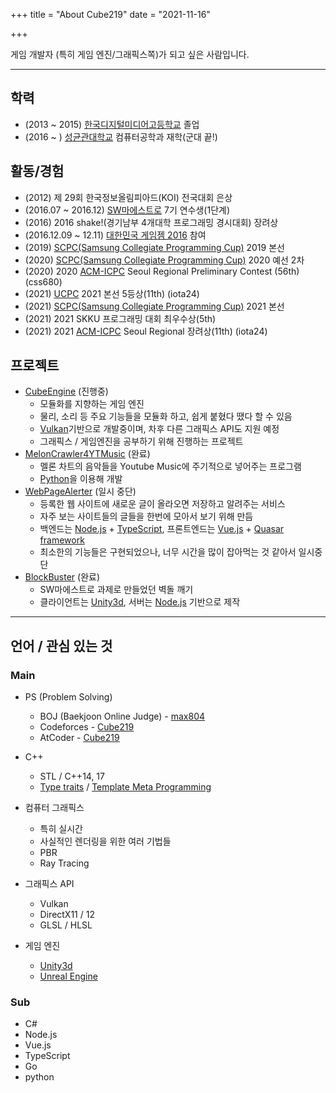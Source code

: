 +++
title = "About Cube219"
date = "2021-11-16"

+++

게임 개발자 (특히 게임 엔진/그래픽스쪽)가 되고 싶은 사람입니다.

-----

## 학력

* (2013 ~ 2015) [한국디지털미디어고등학교](https://www.dimigo.hs.kr/) 졸업
* (2016 ~ ) [성균관대학교](https://skku.edu/) 컴퓨터공학과 재학(군대 끝!)

## 활동/경험

* (2012) 제 29회 한국정보올림피아드(KOI) 전국대회 은상
* (2016.07 ~ 2016.12) [SW마에스트로](https://swm.recruiter.co.kr/) 7기 연수생(1단계)
* (2016) 2016 shake!(경기남부 4개대학 프로그래밍 경시대회) 장려상
* (2016.12.09 ~ 12.11) [대한민국 게임젬 2016](https://www.facebook.com/kgamejam) 참여
* (2019) [SCPC(Samsung Collegiate Programming Cup)](https://research.samsung.com/scpc) 2019 본선
* (2020) [SCPC(Samsung Collegiate Programming Cup)](https://research.samsung.com/scpc) 2020 예선 2차
* (2020) 2020 [ACM-ICPC](http://icpckorea.org/) Seoul Regional Preliminary Contest (56th) (css680)
* (2021) [UCPC](https://ucpc.me/) 2021 본선 5등상(11th) (iota24)
* (2021) [SCPC(Samsung Collegiate Programming Cup)](https://research.samsung.com/scpc) 2021 본선
* (2021) 2021 SKKU 프로그래밍 대회 최우수상(5th)
* (2021) 2021 [ACM-ICPC](http://icpckorea.org/) Seoul Regional 장려상(11th) (iota24)

## 프로젝트

* [CubeEngine](https://github.com/Cube219/CubeEngine) (진행중)
  * 모듈화를 지향하는 게임 엔진
  * 물리, 소리 등 주요 기능들을 모듈화 하고, 쉽게 붙혔다 땠다 할 수 있음
  * [Vulkan](https://www.khronos.org/vulkan/)기반으로 개발중이며, 차후 다른 그래픽스 API도 지원 예정
  * 그래픽스 / 게임엔진을 공부하기 위해 진행하는 프로젝트
* [MelonCrawler4YTMusic](https://github.com/Cube219/MelonCrawler4YTMusic) (완료)
  * 멜론 차트의 음악들을 Youtube Music에 주기적으로 넣어주는 프로그램
  * [Python](https://www.python.org/)을 이용해 개발
* [WebPageAlerter](https://github.com/Cube219/BlockBuster) (일시 중단)
  * 등록한 웹 사이트에 새로운 글이 올라오면 저장하고 알려주는 서비스
  * 자주 보는 사이트들의 글들을 한번에 모아서 보기 위해 만듬
  * 백엔드는 [Node.js](https://nodejs.org/) + [TypeScript](https://www.typescriptlang.org/), 프론트엔드는 [Vue.js](https://vuejs.org/) + [Quasar framework](https://quasar.dev/)
  * 최소한의 기능들은 구현되었으나, 너무 시간을 많이 잡아먹는 것 같아서 일시중단
* [BlockBuster](https://github.com/Cube219/BlockBuster) (완료)
  * SW마에스트로 과제로 만들었던 벽돌 깨기
  * 클라이언트는 [Unity3d](https://unity3d.com/unity), 서버는 [Node.js](https://nodejs.org/) 기반으로 제작

-----

## 언어 / 관심 있는 것

### Main

* PS (Problem Solving)
  * BOJ (Baekjoon Online Judge) - [max804](https://www.acmicpc.net/user/max804)
  * Codeforces - [Cube219](https://codeforces.com/profile/Cube219)
  * AtCoder - [Cube219](https://atcoder.jp/users/Cube219)

* C++
  * STL / C++14, 17
  * [Type traits](https://en.cppreference.com/w/cpp/header/type_traits) / [Template Meta Programming](https://en.wikipedia.org/wiki/Template_metaprogramming)
* 컴퓨터 그래픽스
  * 특히 실시간
  * 사실적인 렌더링을 위한 여러 기법들
  * PBR
  * Ray Tracing
* 그래픽스 API
  * Vulkan
  * DirectX11 / 12
  * GLSL / HLSL
* 게임 엔진
  * [Unity3d](https://unity3d.com/unity)
  * [Unreal Engine](https://www.unrealengine.com)

### Sub

* C#
* Node.js
* Vue.js
* TypeScript
* Go
* python

